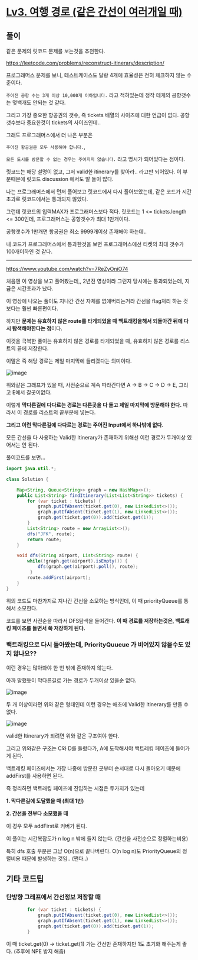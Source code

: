 # [Lv3. 여행 경로 (같은 간선이 여러개일 때)](https://school.programmers.co.kr/learn/courses/30/lessons/43164?language=java)

## 풀이

같은 문제의 릿코드 문제를 보는것을 추천한다.

https://leetcode.com/problems/reconstruct-itinerary/description/

프로그래머스 문제를 보니, 테스트케이스도 달랑 4개에 효율성은 전혀 체크하지 않는 수준이다.

`주어진 공항 수는 3개 이상 10,000개 이하입니다.` 라고 적혀있는데 정작 테케의 공항갯수는 몇백개도 안되는 것 같다.

그리고 가장 중요한 항공권의 갯수, 즉 tickets 배열의 사이즈에 대한 언급이 없다. 공항갯수보다 중요한것이 tickets의 사이즈인데..

그래도 프로그래머스에서 더 나은 부분은 

`주어진 항공권은 모두 사용해야 합니다.`,

`모든 도시를 방문할 수 없는 경우는 주어지지 않습니다.` 라고 명시가 되어있다는 점이다.

릿코드는 해당 설명이 없고, 그저 valid한 itinerary를 찾아라.. 라고만 되어있다. 이 부분때문에 릿코드 discussion 에서도 말 들이 많다. 

나는 프로그래머스에서 먼저 풀어보고 릿코드에서 다시 풀어보았는데, 같은 코드가 시간초과로 릿코드에서는 통과되지 않았다.

그런데 릿코드의 입력MAX가 프로그래머스보다 적다. 릿코드는 1 <= tickets.length <= 300인데, 프로그래머스는 공항갯수가 최대 1만개이다. 

공항갯수가 1만개면 항공권은 최소 9999개이상 존재해야 하는데..

내 코드가 프로그래머스에서 통과한것을 보면 프로그래머스에선 티켓의 최대 갯수가 100개이하인 것 같다.

--------------------------------------

https://www.youtube.com/watch?v=7ReZyOniO74

처음엔 이 영상을 보고 풀어봤는데,, 2년전 영상이라 그런지 당시에는 통과되었는데, 지금은 시간초과가 났다. 

이 영상에 나오는 풀이도 지나간 간선 자체를 없애버리는거라 간선을 flag처리 하는 것 보다는 훨씬 빠른편이다. 

하지만 **문제는 유효하지 않은 route를 타게되었을 때 백트래킹을해서 되돌아간 뒤에 다시 탐색해야한다는 점**이다. 

이것을 극복한 풀이는 유효하지 않은 경로를 타게되었을 때, 유효하지 않은 경로를 리스트의 끝에 저장한다.

이말은 즉 해당 경로는 제일 마지막에 들리겠다는 의미이다.

![image](https://github.com/gomudayya/AlgorithmNote/assets/129571789/08646a26-6f55-4766-9641-f0c9548e0d21)

위와같은 그래프가 있을 때, 사전순으로 계속 따라간다면 A -> B -> C -> D -> E, 그리고 E에서 갈곳이없다.

이렇게 **막다른길에 다다르는 경로는 다른곳을 다 돌고 제일 마지막에 방문해야 한다.** 따라서 이 경로를 리스트의 끝부분에 넣는다.

**그리고 이런 막다른길에 다다르는 경로는 주어진 Input에서 하나밖에 없다.** 

모든 간선을 다 사용하는 Valid한 Itinerary가 존재하기 위해선 이런 경로가 두개이상 있어서는 안 된다. 

풀이코드를 보면...

```java
import java.util.*;

class Solution {

    Map<String, Queue<String>> graph = new HashMap<>();
    public List<String> findItinerary(List<List<String>> tickets) {
        for (var ticket : tickets) {
            graph.putIfAbsent(ticket.get(0), new LinkedList<>());
            graph.putIfAbsent(ticket.get(1), new LinkedList<>());
            graph.get(ticket.get(0)).add(ticket.get(1));
        }
        List<String> route = new ArrayList<>();
        dfs("JFK", route);
        return route;
    }

    void dfs(String airport, List<String> route) {
        while(!graph.get(airport).isEmpty()) {
            dfs(graph.get(airport).poll(), route);
         }
        route.addFirst(airport);
    }
}
```

위의 코드도 마찬가지로 지나간 간선을 소모하는 방식인데, 이 때 priorityQueue를 통해서 소모한다.

코드를 보면 사전순을 따라서 DFS탐색을 들어간다. **이 때 경로를 저장하는것은, 백트래킹 페이즈를 돌면서 쭉 저장하게 된다.**

### 백트래킹으로 다시 돌아왔는데, PriorityQuueue 가 비어있지 않을수도 있지 않나요??

이런 경우는 많아봐야 한 번 밖에 존재하지 않는다.

아까 말했듯이 막다른길로 가는 경로가 두개이상 있을순 없다.

![image](https://github.com/gomudayya/AlgorithmNote/assets/129571789/73552f58-160c-4c2b-abc1-1523d113ae7f)

두 개 이상이라면 위와 같은 형태인데 이런 경우는 애초에 Valid한 Itinerary를 만들 수 없다.

![image](https://github.com/gomudayya/AlgorithmNote/assets/129571789/410254cc-7f18-4565-9ef2-f523c241a517)

valid한 Itinerary가 되려면 위와 같은 구조여야 한다.

그리고 위와같은 구조는 C와 D를 들렀다가, A에 도착해서야 백트레킹 페이즈에 들어가게 된다.

백트레킹 페이즈에서는 가장 나중에 방문한 곳부터 순서대로 다시 돌아오기 때문에 addFirst를 사용하면 된다.

즉 정리하면 백트래킹 페이즈에 진입하는 시점은 두가지가 있는데

**1. 막다른길에 도달했을 때 (최대 1번)**

**2. 간선을 전부다 소모했을 때**

이 경우 모두 addFirst로 커버가 된다.

이 풀이는 시간복잡도가 n log n 밖에 들지 않는다. (간선을 사전순으로 정렬하는비용)

특히 dfs 호출 부분은 그냥 O(n)으로 끝나버린다. O(n log n)도 PriorityQueue의 정렬비용 때문에 발생하는 것임.. (쩐다..)

## 기타 코드팁

### 단방향 그래프에서 간선정보 저장할 때

```java
        for (var ticket : tickets) {
            graph.putIfAbsent(ticket.get(0), new LinkedList<>());
            graph.putIfAbsent(ticket.get(1), new LinkedList<>());
            graph.get(ticket.get(0)).add(ticket.get(1));
        }
```

이 때 ticket.get(0) -> ticket.get(1) 가는 간선만 존재하지만 1도 초기화 해주는게 좋다. (추후에 NPE 방지 해줌)
